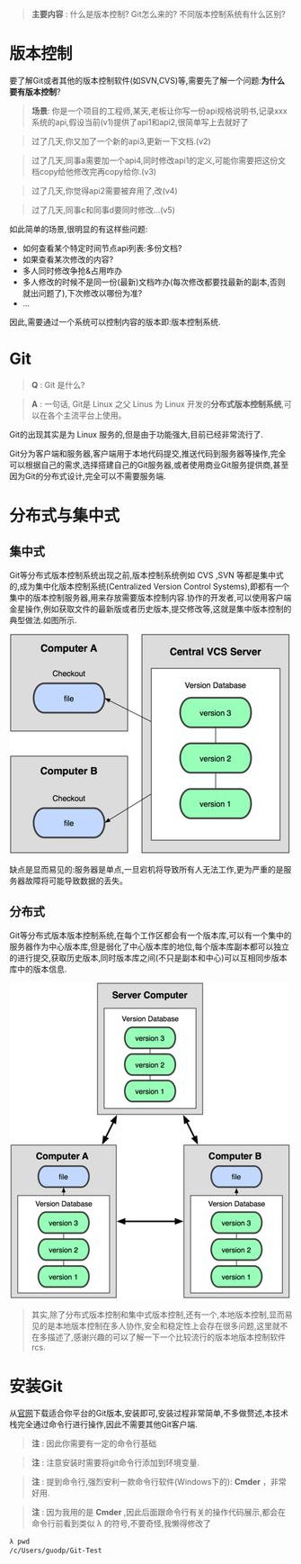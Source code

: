 
> **主要内容** : 什么是版本控制?  Git怎么来的?  不同版本控制系统有什么区别?

# 版本控制

要了解Git或者其他的版本控制软件(如SVN,CVS)等,需要先了解一个问题:**为什么要有版本控制**?

> **场景**: 你是一个项目的工程师,某天,老板让你写一份api规格说明书,记录xxx系统的api,假设当前(v1)提供了api1和api2,很简单写上去就好了

> 过了几天,你又加了一个新的api3,更新一下文档.(v2)

> 过了几天,同事a需要加一个api4,同时修改api1的定义,可能你需要把这份文档copy给他修改完再copy给你.(v3)

> 过了几天,你觉得api2需要被弃用了,改(v4)

> 过了几天,同事c和同事d要同时修改...(v5)

如此简单的场景,很明显的有这样些问题:
* 如何查看某个特定时间节点api列表:多份文档?
* 如果查看某次修改的内容?
* 多人同时修改争抢&占用咋办
* 多人修改的时候不是同一份(最新)文档咋办(每次修改都要找最新的副本,否则就出问题了),下次修改以哪份为准?
* ...

因此,需要通过一个系统可以控制内容的版本即:版本控制系统.

# Git

> **Q** : Git 是什么?

> **A** : 一句话, Git是 Linux 之父 Linus 为 Linux 开发的**分布式版本控制系统**,可以在各个主流平台上使用。

Git的出现其实是为 Linux 服务的,但是由于功能强大,目前已经非常流行了.

Git分为客户端和服务器,客户端用于本地代码提交,推送代码到服务器等操作,完全可以根据自己的需求,选择搭建自己的Git服务器,或者使用商业Git服务提供商,甚至因为Git的分布式设计,完全可以不需要服务端.
 
# 分布式与集中式

## 集中式

Git等分布式版本控制系统出现之前,版本控制系统例如 CVS ,SVN 等都是集中式的,成为集中化版本控制系统(Centralized Version Control Systems),即都有一个集中的版本控制服务器,用来存放需要版本控制内容.协作的开发者,可以使用客户端金星操作,例如获取文件的最新版或者历史版本,提交修改等,这就是集中版本控制的典型做法.如图所示.

![集中化版本控制系统](./集中化版本控制.png)

缺点是显而易见的:服务器是单点,一旦宕机将导致所有人无法工作,更为严重的是服务器故障将可能导致数据的丢失。

## 分布式

Git等分布式版本版本控制系统,在每个工作区都会有一个版本库,可以有一个集中的服务器作为中心版本库,但是弱化了中心版本库的地位,每个版本库副本都可以独立的进行提交,获取历史版本,同时版本库之间(不只是副本和中心)可以互相同步版本库中的版本信息.

![分布式版本控制](./分布式版本控制.png)

> 其实,除了分布式版本控制和集中式版本控制,还有一个,本地版本控制,显而易见的是本地版本控制在多人协作,安全和稳定性上会存在很多问题,这里就不在多描述了,感谢兴趣的可以了解一下一个比较流行的版本地版本控制软件 rcs.

# 安装Git

从[官网](https://git-scm.com/downloads)下载适合你平台的Git版本,安装即可,安装过程非常简单,不多做赘述,本技术栈完全通过命令行进行操作,因此不需要其他Git客户端.

> **注** : 因此你需要有一定的命令行基础

> **注** : 注意安装时需要将git命令行添加到环境变量.

> **注** : 提到命令行,强烈安利一款命令行软件(Windows下的): __Cmder__ ，非常好用.

> **注** : 因为我用的是 __Cmder__ ,因此后面跟命令行有关的操作代码展示,都会在命令行前看到类似 λ 的符号,不要奇怪,我懒得修改了

```
λ pwd
/c/Users/guodp/Git-Test

```
